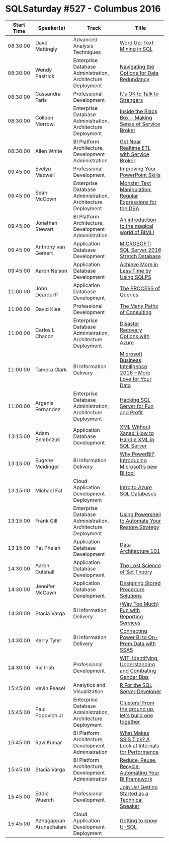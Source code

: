 # SQLSaturday #527 - Columbus 2016
Start Time|Speaker(s)|Track|Title
---|---|---|---
08:30:00|Dave Mattingly|Advanced Analysis Techniques|[Word Up: Text Mining in SQL](46171.md)
08:30:00|Wendy Pastrick|Enterprise Database Administration, Architecture  Deployment|[Navigating the Options for Data Redundancy](46484.md)
08:30:00|Cassandra Faris|Professional Development|[It's OK to Talk to Strangers](48150.md)
08:30:00|Colleen Morrow|Enterprise Database Administration, Architecture  Deployment|[Inside the Black Box - Making Sense of Service Broker](50097.md)
08:30:00|Allen White|BI Platform Architecture, Development  Administration|[Get Near Realtime ETL with Service Broker](50702.md)
09:45:00|Evelyn Maxwell|Professional Development|[Improving Your PowerPoint Skills](47015.md)
09:45:00|Sean McCown|Enterprise Database Administration, Architecture  Deployment|[Monster Text Manipulation: Regular Expressions for the DBA](49406.md)
09:45:00|Jonathan Stewart|BI Platform Architecture, Development  Administration|[An introduction to the magical world of BIML!](50112.md)
09:45:00|Anthony van Gemert|Application  Database Development|[MICROSOFT: SQL Server 2016 Stretch Database ](50313.md)
09:45:00|Aaron Nelson|Application  Database Development|[Achieve More in Less Time by Using SQLPS](50515.md)
11:00:00|John Deardurff|Application  Database Development|[The PROCESS of Queries](47228.md)
11:00:00|David Klee|Professional Development|[The Many Paths of Consulting](48854.md)
11:00:00|Carlos L Chacon|Enterprise Database Administration, Architecture  Deployment|[Disaster Recovery Options with Azure](50502.md)
11:00:00|Tamera Clark|BI Information Delivery|[Microsoft Business Intelligence 2016 – More Love for Your Data](50527.md)
11:00:00|Argenis Fernandez|Enterprise Database Administration, Architecture  Deployment|[Hacking SQL Server for Fun and Profit](50680.md)
13:15:00|Adam Belebczuk|Application  Database Development|[XML Without Xanax: How to Handle XML in SQL Server](46101.md)
13:15:00|Eugene Meidinger|BI Information Delivery|[Why PowerBI? Introducing Microsoft’s new BI tool](46310.md)
13:15:00|Michael Fal|Cloud Application Development  Deployment|[Intro to Azure SQL Databases](50277.md)
13:15:00|Frank Gill|Enterprise Database Administration, Architecture  Deployment|[Using Powershell to Automate Your Restore Strategy](50436.md)
13:15:00|Pat Phelan|Application  Database Development|[Data Architecture 101](52263.md)
14:30:00|Aaron Cutshall|Application  Database Development|[The Lost Science of Set Theory](46356.md)
14:30:00|Jennifer McCown|Application  Database Development|[Designing Stored Procedure Solutions](49405.md)
14:30:00|Stacia Varga|BI Information Delivery|[(Way Too Much) Fun with Reporting Services ](50483.md)
14:30:00|Kerry Tyler|BI Information Delivery|[Connecting Power BI to On-Prem Data with SSAS](50530.md)
14:30:00|Rie Irish|Professional Development|[WIT: Identifying, Understanding and Combating Gender Bias](51179.md)
15:45:00|Kevin Feasel|Analytics and Visualization|[R For the SQL Server Developer](46078.md)
15:45:00|Paul Popovich Jr|Enterprise Database Administration, Architecture  Deployment|[Clusters! From the ground up, let's build one together](46266.md)
15:45:00|Ravi Kumar|BI Platform Architecture, Development  Administration|[What Makes SSIS Tick? A Look at Internals for Performance](47002.md)
15:45:00|Stacia Varga|BI Platform Architecture, Development  Administration|[Reduce, Reuse, Recycle: Automating Your BI Framework](50482.md)
15:45:00|Eddie Wuerch|Professional Development|[Join Us! Getting Started as a Technical Speaker](50545.md)
15:45:00|Azhagappan Arunachalam|Cloud Application Development  Deployment|[Getting to know U-SQL](50546.md)
